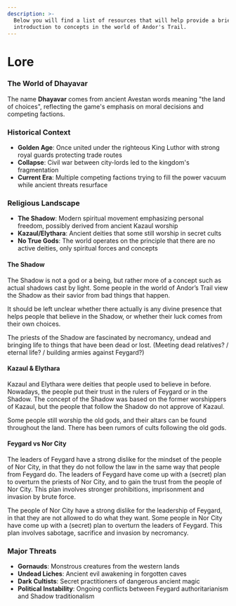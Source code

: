 ```yaml
---
description: >-
  Below you will find a list of resources that will help provide a brief
  introduction to concepts in the world of Andor's Trail.
---
```


# Lore

### **The World of Dhayavar**

The name **Dhayavar** comes from ancient Avestan words meaning "the land of choices", reflecting the game's emphasis on moral decisions and competing factions.

### **Historical Context**

* **Golden Age**: Once united under the righteous King Luthor with strong royal guards protecting trade routes
* **Collapse**: Civil war between city-lords led to the kingdom's fragmentation
* **Current Era**: Multiple competing factions trying to fill the power vacuum while ancient threats resurface

### **Religious Landscape**

* **The Shadow**: Modern spiritual movement emphasizing personal freedom, possibly derived from ancient Kazaul worship
* **Kazaul/Elythara**: Ancient deities that some still worship in secret cults
* **No True Gods**: The world operates on the principle that there are no active deities, only spiritual forces and concepts

#### The Shadow

The Shadow is not a god or a being, but rather more of a concept such as actual shadows cast by light. Some people in the world of Andor’s Trail view the Shadow as their savior from bad things that happen.

It should be left unclear whether there actually is any divine presence that helps people that believe in the Shadow, or whether their luck comes from their own choices.

The priests of the Shadow are fascinated by necromancy, undead and bringing life to things that have been dead or lost. (Meeting dead relatives? / eternal life? / building armies against Feygard?)

#### Kazaul & Elythara

Kazaul and Elythara were deities that people used to believe in before. Nowadays, the people put their trust in the rulers of Feygard or in the Shadow. The concept of the Shadow was based on the former worshippers of Kazaul, but the people that follow the Shadow do not approve of Kazaul.

Some people still worship the old gods, and their altars can be found throughout the land. There has been rumors of cults following the old gods.

#### Feygard vs Nor City

The leaders of Feygard have a strong dislike for the mindset of the people of Nor City, in that they do not follow the law in the same way that people from Feygard do. The leaders of Feygard have come up with a (secret) plan to overturn the priests of Nor City, and to gain the trust from the people of Nor City. This plan involves stronger prohibitions, imprisonment and invasion by brute force.

The people of Nor City have a strong dislike for the leadership of Feygard, in that they are not allowed to do what they want. Some people in Nor City have come up with a (secret) plan to overturn the leaders of Feygard. This plan involves sabotage, sacrifice and invasion by necromancy.

### **Major Threats**

* **Gornauds**: Monstrous creatures from the western lands
* **Undead Liches**: Ancient evil awakening in forgotten caves
* **Dark Cultists**: Secret practitioners of dangerous ancient magic
* **Political Instability**: Ongoing conflicts between Feygard authoritarianism and Shadow traditionalism
